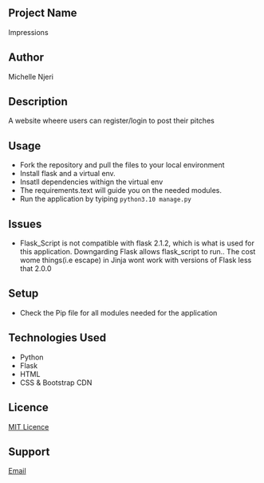 ## Project Name
Impressions

## Author
Michelle Njeri

## Description
 A website wheere users can register/login to post their pitches

## Usage
* Fork the repository and pull the files to your local environment
* Install flask and a virtual env.
* Insatll dependencies withign the virtual env
* The requirements.text will guide you on the needed modules. 
* Run the application by tyiping `python3.10 manage.py`

## Issues
- Flask_Script  is not compatible with flask 2.1.2, which is what is used for 
this application. Downgarding Flask allows flask_script to run.. The cost wome things(i.e escape) in Jinja wont work with versions of Flask less that 2.0.0 

## Setup
* Check the Pip file for all modules needed for the application


## Technologies Used
* Python
* Flask
* HTML
* CSS & Bootstrap CDN

## Licence
[MIT Licence](https://github.com/vantablanta/impressions_app/blob/master/LICENSE)

## Support
[Email](mailto:vantablanta@gmail.com)